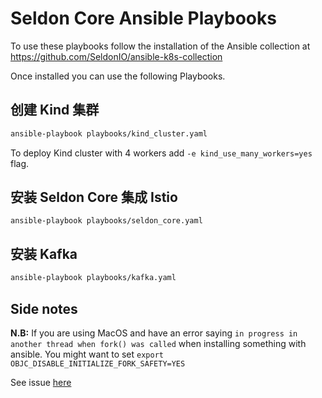 # Seldon Core Ansible Playbooks

To use these playbooks follow the installation of the Ansible collection at https://github.com/SeldonIO/ansible-k8s-collection

Once installed you can use the following Playbooks.

## 创建 Kind 集群

```bash
ansible-playbook playbooks/kind_cluster.yaml
```

To deploy Kind cluster with 4 workers add `-e kind_use_many_workers=yes` flag.


## 安装 Seldon Core 集成 Istio

```
ansible-playbook playbooks/seldon_core.yaml
```


## 安装 Kafka

```bash
ansible-playbook playbooks/kafka.yaml
```


## Side notes

__N.B:__ If you are using MacOS and have an error saying `in progress in another thread when fork() was called` when installing something with ansible. You might want to set `export OBJC_DISABLE_INITIALIZE_FORK_SAFETY=YES`

See issue [here](https://github.com/ansible/ansible/issues/32499#issuecomment-341578864)
